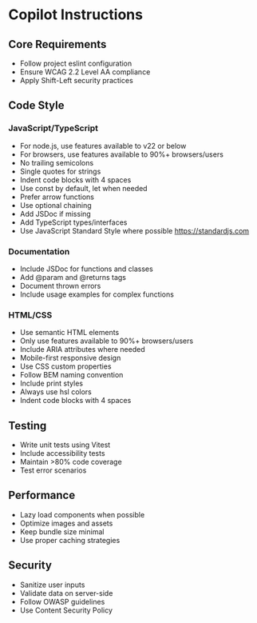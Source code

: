 # Copilot Instructions

## Core Requirements

- Follow project eslint configuration
- Ensure WCAG 2.2 Level AA compliance
- Apply Shift-Left security practices

## Code Style

### JavaScript/TypeScript

- For node.js, use features available to v22 or below
- For browsers, use features available to 90%+ browsers/users
- No trailing semicolons
- Single quotes for strings
- Indent code blocks with 4 spaces
- Use const by default, let when needed
- Prefer arrow functions
- Use optional chaining
- Add JSDoc if missing
- Add TypeScript types/interfaces
- Use JavaScript Standard Style where possible https://standardjs.com

### Documentation

- Include JSDoc for functions and classes
- Add @param and @returns tags
- Document thrown errors
- Include usage examples for complex functions

### HTML/CSS

- Use semantic HTML elements
- Only use features available to 90%+ browsers/users
- Include ARIA attributes where needed
- Mobile-first responsive design
- Use CSS custom properties
- Follow BEM naming convention
- Include print styles
- Always use hsl colors
- Indent code blocks with 4 spaces

## Testing

- Write unit tests using Vitest
- Include accessibility tests
- Maintain >80% code coverage
- Test error scenarios

## Performance

- Lazy load components when possible
- Optimize images and assets
- Keep bundle size minimal
- Use proper caching strategies

## Security

- Sanitize user inputs
- Validate data on server-side
- Follow OWASP guidelines
- Use Content Security Policy
